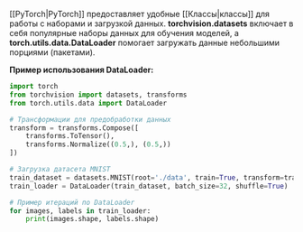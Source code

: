 [[PyTorch|PyTorch]] предоставляет удобные [[Классы|классы]] для работы с наборами и загрузкой данных. **torchvision.datasets** включает в себя популярные наборы данных для обучения моделей, а **torch.utils.data.DataLoader** помогает загружать данные небольшими порциями (пакетами).

**Пример использования DataLoader:**

```Python
import torch
from torchvision import datasets, transforms
from torch.utils.data import DataLoader

# Трансформации для предобработки данных
transform = transforms.Compose([
    transforms.ToTensor(),
    transforms.Normalize((0.5,), (0.5,))
])

# Загрузка датасета MNIST
train_dataset = datasets.MNIST(root='./data', train=True, transform=transform, download=True)
train_loader = DataLoader(train_dataset, batch_size=32, shuffle=True)

# Пример итераций по DataLoader
for images, labels in train_loader:
    print(images.shape, labels.shape)
```